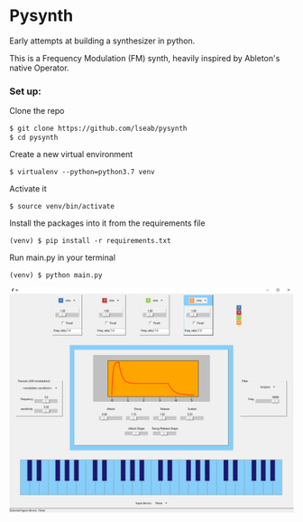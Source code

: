 # Pysynth
Early attempts at building a synthesizer in python.

This is a Frequency Modulation (FM) synth, heavily inspired by Ableton's native Operator.

### Set up:
Clone the repo
```console
$ git clone https://github.com/lseab/pysynth
$ cd pysynth
```
Create a new virtual environment
```console
$ virtualenv --python=python3.7 venv
```
Activate it
```console
$ source venv/bin/activate
```
Install the packages into it from the requirements file
```console
(venv) $ pip install -r requirements.txt
```
Run main.py in your terminal
```console
(venv) $ python main.py
```

![Synth screenshot](./static/screenshots/screenshot1.png?raw=true "Screenshot of the synth GUI")

